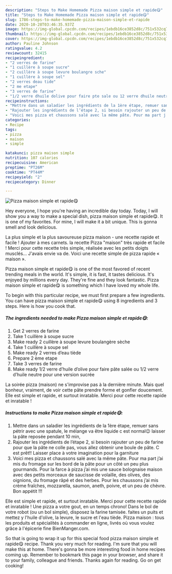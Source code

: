 ```yaml
---
description: "Steps to Make Homemade Pizza maison simple et rapide😋"
title: "Steps to Make Homemade Pizza maison simple et rapide😋"
slug: 1786-steps-to-make-homemade-pizza-maison-simple-et-rapide
date: 2020-10-28T03:46:35.937Z
image: https://img-global.cpcdn.com/recipes/1ebdb16ce3852d8c/751x532cq70/pizza-maison-simple-et-rapide😋-photo-principale-de-la-recette.jpg
thumbnail: https://img-global.cpcdn.com/recipes/1ebdb16ce3852d8c/751x532cq70/pizza-maison-simple-et-rapide😋-photo-principale-de-la-recette.jpg
cover: https://img-global.cpcdn.com/recipes/1ebdb16ce3852d8c/751x532cq70/pizza-maison-simple-et-rapide😋-photo-principale-de-la-recette.jpg
author: Pauline Johnson
ratingvalue: 4.2
reviewcount: 32415
recipeingredient:
- "2 verres de farine"
- "1 cuillère à soupe sucre"
- "2 cuillère à soupe levure boulangre sche"
- "1 cuillère à soupe sel"
- "2 verres deau tide"
- "2 me etape"
- "3 verres de farine"
- "1/2 verre dhuile dolive pour faire pte sale ou 12 verre dhuile neutre pour une version sucre"
recipeinstructions:
- "Mettre dans un saladier les ingrédients de la 1ère étape, remuer sans pétrir avec une spatule, le mélange va être liquide c est normal😉 laisser la pâte reposée pendant 10 min,"
- "Rajouter les ingrédients de l’étape 2, si besoin rajouter un peu de farine pour que la pâte ne colle pas, vous allez obtenir une boule de pâte. C est prêt!! Laisser place à votre imagination pour la garniture"
- "Voici mes pizza et chaussons salé avec la même pâte. Pour ma part j’ai mis du fromage sur les bord de la pâte pour un côté un peu plus gourmands. Pour la farce à pizza j’ai mis une sauce bolognaise maison avec des petits morceaux de saucisse de volaille, des olives, des oignions, du fromage râpé et des herbes. Pour les chaussons j’ai mis crème fraîches, mozzarella, saumon, aneth, poivre, et un peu de chèvre. Bon appétit !!!"
categories:
- Recipe
tags:
- pizza
- maison
- simple

katakunci: pizza maison simple 
nutrition: 107 calories
recipecuisine: American
preptime: "PT26M"
cooktime: "PT44M"
recipeyield: "2"
recipecategory: Dinner

---
```



![Pizza maison simple et rapide😋](https://img-global.cpcdn.com/recipes/1ebdb16ce3852d8c/751x532cq70/pizza-maison-simple-et-rapide😋-photo-principale-de-la-recette.jpg)

Hey everyone, I hope you're having an incredible day today. Today, I will show you a way to make a special dish, pizza maison simple et rapide😋. It is one of my favorites. For mine, I will make it a bit unique. This is gonna smell and look delicious.

La plus simple et la plus savoureuse pizza maison - une recette rapide et facile ! Ajouter à mes carnets. la recette Pizza &#34;maison&#34; très rapide et facile ! Merci pour cette recette très simple, réalisée avec les petits doigts musclés… J&#39;avais envie va de. Voici une recette simple de pizza rapide « maison ».

Pizza maison simple et rapide😋 is one of the most favored of recent trending meals in the world. It's simple, it is fast, it tastes delicious. It's enjoyed by millions every day. They're fine and they look fantastic. Pizza maison simple et rapide😋 is something which I have loved my whole life.


To begin with this particular recipe, we must first prepare a few ingredients. You can have pizza maison simple et rapide😋 using 8 ingredients and 3 steps. Here is how you cook that.

<!--inarticleads1-->

##### The ingredients needed to make Pizza maison simple et rapide😋:

1. Get 2 verres de farine
1. Take 1 cuillère à soupe sucre
1. Make ready 2 cuillère à soupe levure boulangère sèche
1. Take 1 cuillère à soupe sel
1. Make ready 2 verres d’eau tiède
1. Prepare 2 ème etape
1. Take 3 verres de farine
1. Make ready 1/2 verre d’huile d’olive pour faire pâte salée ou 1/2 verre d’huile neutre pour une version sucrée


La soirée pizza (maison) ne s&#39;improvise pas à la dernière minute. Mais quel bonheur, vraiment, de voir cette pâte prendre forme et gonfler doucement. Elle est simple et rapide, et surtout inratable. Merci pour cette recette rapide et inratable ! 

<!--inarticleads2-->

##### Instructions to make Pizza maison simple et rapide😋:

1. Mettre dans un saladier les ingrédients de la 1ère étape, remuer sans pétrir avec une spatule, le mélange va être liquide c est normal😉 laisser la pâte reposée pendant 10 min,
1. Rajouter les ingrédients de l’étape 2, si besoin rajouter un peu de farine pour que la pâte ne colle pas, vous allez obtenir une boule de pâte. C est prêt!! Laisser place à votre imagination pour la garniture
1. Voici mes pizza et chaussons salé avec la même pâte. Pour ma part j’ai mis du fromage sur les bord de la pâte pour un côté un peu plus gourmands. Pour la farce à pizza j’ai mis une sauce bolognaise maison avec des petits morceaux de saucisse de volaille, des olives, des oignions, du fromage râpé et des herbes. Pour les chaussons j’ai mis crème fraîches, mozzarella, saumon, aneth, poivre, et un peu de chèvre. Bon appétit !!!


Elle est simple et rapide, et surtout inratable. Merci pour cette recette rapide et inratable ! Une pizza a votre gout, en un temps chrono! Dans le bol de votre robot (ou un bol simple), disposez la farine tamisée. faites un puits et mettez y l&#39;huile d&#39;olive, la levure, le sucre et l&#39;eau tiède. Pizza maison : tous les produits et spécialités à commander en ligne, livrés où vous voulez grâce à l&#39;épicerie fine BienManger.com. 

So that is going to wrap it up for this special food pizza maison simple et rapide😋 recipe. Thank you very much for reading. I'm sure that you will make this at home. There's gonna be more interesting food in home recipes coming up. Remember to bookmark this page in your browser, and share it to your family, colleague and friends. Thanks again for reading. Go on get cooking!
